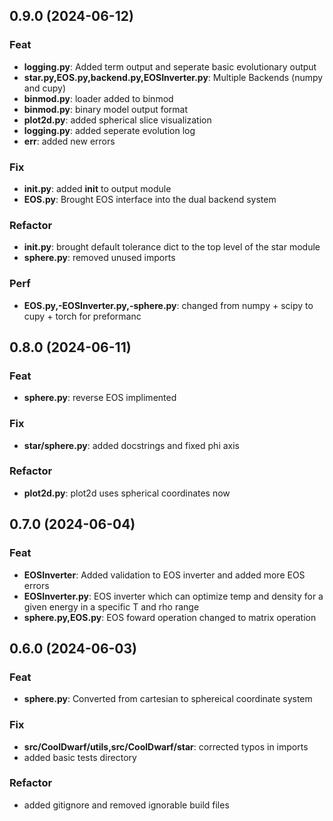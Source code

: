 ## 0.9.0 (2024-06-12)

### Feat

- **logging.py**: Added term output and seperate basic evolutionary output
- **star.py,EOS.py,backend.py,EOSInverter.py**: Multiple Backends (numpy and cupy)
- **binmod.py**: loader added to binmod
- **binmod.py**: binary model output format
- **plot2d.py**: added spherical slice visualization
- **logging.py**: added seperate evolution log
- **err**: added new errors

### Fix

- **__init__.py**: added __init__ to output module
- **EOS.py**: Brought EOS interface into the dual backend system

### Refactor

- **__init__.py**: brought default tolerance dict to the top level of the star module
- **sphere.py**: removed unused imports

### Perf

- **EOS.py,-EOSInverter.py,-sphere.py**: changed from numpy + scipy to cupy + torch for preformanc

## 0.8.0 (2024-06-11)

### Feat

- **sphere.py**: reverse EOS implimented

### Fix

- **star/sphere.py**: added docstrings and fixed phi axis

### Refactor

- **plot2d.py**: plot2d uses spherical coordinates now

## 0.7.0 (2024-06-04)

### Feat

- **EOSInverter**: Added validation to EOS inverter and added more EOS errors
- **EOSInverter.py**: EOS inverter which can optimize temp and density for a given energy in a specific T and rho range
- **sphere.py,EOS.py**: EOS foward operation changed to matrix operation

## 0.6.0 (2024-06-03)

### Feat

- **sphere.py**: Converted from cartesian to sphereical coordinate system

### Fix

- **src/CoolDwarf/utils,src/CoolDwarf/star**: corrected typos in imports
- added basic tests directory

### Refactor

- added gitignore and removed ignorable build files
